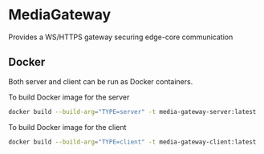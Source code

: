 # MediaGateway

Provides a WS/HTTPS gateway securing edge-core communication

## Docker

Both server and client can be run as Docker containers.

To build Docker image for the server

```bash
docker build --build-arg="TYPE=server" -t media-gateway-server:latest .
```

To build Docker image for the client

```bash
docker build --build-arg="TYPE=client" -t media-gateway-client:latest .
```
